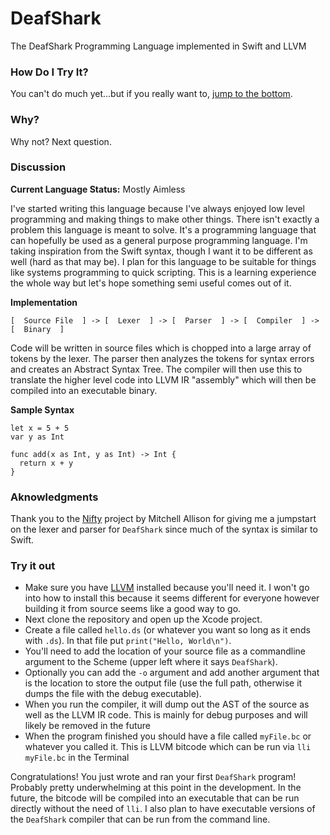 # DeafShark
The DeafShark Programming Language implemented in Swift and LLVM

### How Do I Try It?
You can't do much yet...but if you really want to, [jump to the bottom](https://github.com/SlayterDev/DeafShark#try-it-out).

### Why?
Why not? Next question.

### Discussion
**Current Language Status:** Mostly Aimless

I've started writing this language because I've always enjoyed low level programming and making things to make other things.
There isn't exactly a problem this language is meant to solve. It's a programming language that can hopefully be used as a general
purpose programming language. I'm taking inspiration from the Swift syntax, though I want it to be different as well (hard as that
may be). I plan for this language to be suitable for things like systems programming to quick scripting. This is a learning
experience the whole way but let's hope something semi useful comes out of it.

**Implementation**

    [  Source File  ] -> [  Lexer  ] -> [  Parser  ] -> [  Compiler  ] -> [  Binary  ]

Code will be written in source files which is chopped into a large array of tokens by the lexer. The parser then analyzes the tokens
for syntax errors and creates an Abstract Syntax Tree. The compiler will then use this to translate the higher level code into 
LLVM IR "assembly" which will then be compiled into an executable binary.

**Sample Syntax**

    let x = 5 + 5
    var y as Int
    
    func add(x as Int, y as Int) -> Int {
      return x + y
    }

### Aknowledgments
Thank you to the [Nifty](https://github.com/mitchellallison/nifty) project by Mitchell Allison for giving me a jumpstart on
the lexer and parser for `DeafShark` since much of the syntax is similar to Swift.

### Try it out
* Make sure you have [LLVM](llvm.org) installed because you'll need it. I won't go into how to install this because it seems different for everyone however building it from source seems like a good way to go.
* Next clone the repository and open up the Xcode project. 
* Create a file called `hello.ds` (or whatever you want so long as it ends with `.ds`). In that file put `print("Hello, World\n")`.
* You'll need to add the location of your source file as a commandline argument to the Scheme (upper left where it says `DeafShark`). 
* Optionally you can add the `-o` argument and add another argument that is the location to store the output file (use the full path, otherwise it dumps the file with the debug executable).
* When you run the compiler, it will dump out the AST of the source as well as the LLVM IR code. This is mainly for debug purposes and will likely be removed in the future
* When the program finished you should have a file called `myFile.bc` or whatever you called it. This is LLVM bitcode which can be run via `lli myFile.bc` in the Terminal

Congratulations! You just wrote and ran your first `DeafShark` program! Probably pretty underwhelming at this point in the development. In the future, the bitcode will be compiled into an executable that can be run directly without the need of `lli`. I also plan to have executable versions of the `DeafShark` compiler that can be run from the command line.
